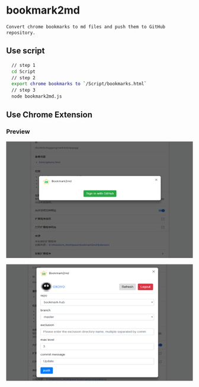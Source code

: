 # bookmark2md

    Convert chrome bookmarks to md files and push them to GitHub repository.


## Use script
```bash
  // step 1
  cd Script
  // step 2
  export chrome bookmarks to `/Script/bookmarks.html`
  // step 3
  node bookmark2md.js
```


## Use Chrome Extension

### Preview

 ![sign in](docs/img/img_001_640x400.png)

 ![transfer and push](docs/img/img_002_640x400.png)
